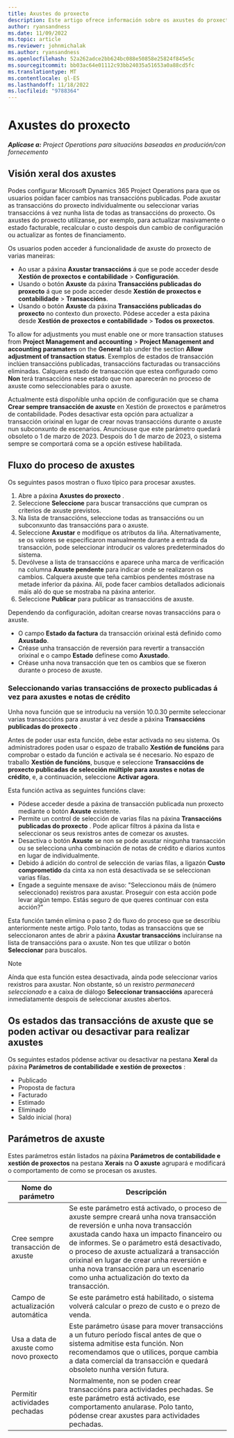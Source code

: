 ```yaml
---
title: Axustes do proxecto
description: Este artigo ofrece información sobre os axustes do proxecto.
author: ryansandness
ms.date: 11/09/2022
ms.topic: article
ms.reviewer: johnmichalak
ms.author: ryansandness
ms.openlocfilehash: 52a262adce2bb624bc088e50858e25824f845e5c
ms.sourcegitcommit: bb03ac64e01112c93bb24035a51653a0a88cd5fc
ms.translationtype: MT
ms.contentlocale: gl-ES
ms.lasthandoff: 11/18/2022
ms.locfileid: "9788364"
---
```

# <a name="project-adjustments"></a>Axustes do proxecto

_**Aplícase a:** Project Operations para situacións baseadas en produción/con fornecemento_

## <a name="adjustments-overview"></a>Visión xeral dos axustes

Podes configurar Microsoft Dynamics 365 Project Operations para que os usuarios poidan facer cambios nas transaccións publicadas. Pode axustar as transaccións do proxecto individualmente ou seleccionar varias transaccións á vez nunha lista de todas as transaccións do proxecto. Os axustes do proxecto utilízanse, por exemplo, para actualizar masivamente o estado facturable, recalcular o custo despois dun cambio de configuración ou actualizar as fontes de financiamento.

Os usuarios poden acceder á funcionalidade de axuste do proxecto de varias maneiras:

- Ao usar a páxina **Axustar transaccións** á que se pode acceder desde **Xestión de proxectos e contabilidade** \> **Configuración**.
- Usando o botón **Axuste** da páxina **Transaccións publicadas do proxecto** á que se pode acceder desde **Xestión de proxectos e contabilidade** \> **Transaccións**.
- Usando o botón **Axuste** da páxina **Transaccións publicadas do proxecto** no contexto dun proxecto. Pódese acceder a esta páxina desde **Xestión de proxectos e contabilidade** \> **Todos os proxectos**.

To allow for adjustments you must enable one or more transaction statuses from **Project Management and accounting** \> **Project Management and accounting paramaters** on the **General** tab under the section **Allow adjustment of transaction status**. Exemplos de estados de transacción inclúen transaccións publicadas, transaccións facturadas ou transaccións eliminadas. Calquera estado de transacción que estea configurado como **Non**  terá transaccións nese estado que non aparecerán no proceso de axuste como seleccionables para o axuste.

Actualmente está dispoñible unha opción de configuración que se chama **Crear sempre transacción de axuste**  en Xestión de proxectos e parámetros de contabilidade. Podes desactivar esta opción para actualizar a transacción orixinal en lugar de crear novas transaccións durante o axuste nun subconxunto de escenarios. Anunciouse que este parámetro quedará obsoleto o 1 de marzo de 2023. Despois do 1 de marzo de 2023, o sistema sempre se comportará coma se a opción estivese habilitada.

## <a name="adjustments-process-flow"></a>Fluxo do proceso de axustes

Os seguintes pasos mostran o fluxo típico para procesar axustes.

1. Abre a páxina **Axustes do proxecto** .
2. Seleccione **Seleccione** para buscar transaccións que cumpran os criterios de axuste previstos.
3. Na lista de transaccións, seleccione todas as transaccións ou un subconxunto das transaccións para o axuste.
4. Seleccione **Axustar** e modifique os atributos da liña. Alternativamente, se os valores se especificaron manualmente durante a entrada da transacción, pode seleccionar introducir os valores predeterminados do sistema.
5. Devólvese a lista de transaccións e aparece unha marca de verificación na columna **Axuste pendente** para indicar onde se realizaron os cambios. Calquera axuste que teña cambios pendentes móstrase na metade inferior da páxina. Alí, pode facer cambios detallados adicionais máis aló do que se mostraba na páxina anterior.
6. Seleccione **Publicar** para publicar as transaccións de axuste.

Dependendo da configuración, adoitan crearse novas transaccións para o axuste.

- O campo **Estado da factura** da transacción orixinal está definido como **Axustado**.
- Créase unha transacción de reversión para revertir a transacción orixinal e o campo **Estado** defínese como **Axustado**.
- Créase unha nova transacción que ten os cambios que se fixeron durante o proceso de axuste.

### <a name="selecting-multiple-posted-project-transactions-at-a-time-for-adjustments-and-credit-notes"></a>Seleccionando varias transaccións de proxecto publicadas á vez para axustes e notas de crédito

Unha nova función que se introduciu na versión 10.0.30 permite seleccionar varias transaccións para axustar á vez desde a páxina **Transaccións publicadas do proxecto** .

Antes de poder usar esta función, debe estar activada no seu sistema. Os administradores poden usar o espazo de traballo **Xestión de funcións** para comprobar o estado da función e activala se é necesario. No espazo de traballo **Xestión de funcións**, busque e seleccione **Transaccións de proxecto publicadas de selección múltiple para axustes e notas de crédito**, e, a continuación, seleccione **Activar agora**.

Esta función activa as seguintes funcións clave:

- Pódese acceder desde a páxina de transacción publicada nun proxecto mediante o botón **Axuste** existente.
- Permite un control de selección de varias filas na páxina **Transaccións publicadas do proxecto** . Pode aplicar filtros á páxina da lista e seleccionar os seus rexistros antes de comezar os axustes.
- Desactiva o botón **Axuste** se non se pode axustar ningunha transacción ou se selecciona unha combinación de notas de crédito e diarios xuntos en lugar de individualmente.
- Debido á adición do control de selección de varias filas, a ligazón **Custo comprometido** da cinta xa non está desactivada se se seleccionan varias filas.
- Engade a seguinte mensaxe de aviso: "Seleccionou máis de (número seleccionado) rexistros para axustar. Proseguir con esta acción pode levar algún tempo. Estás seguro de que queres continuar con esta acción?"

Esta función tamén elimina o paso 2 do fluxo do proceso que se describiu anteriormente neste artigo. Polo tanto, todas as transaccións que se seleccionaron antes de abrir a páxina **Axustar transaccións**  incluiranse na lista de transaccións para o axuste. Non tes que utilizar o botón **Seleccionar** para buscalos.

> [!NOTE] 
> Aínda que esta función estea desactivada, aínda pode seleccionar varios rexistros para axustar. Non obstante, só un rexistro  *permanecerá seleccionado* e a caixa de diálogo **Seleccionar transaccións** aparecerá inmediatamente despois de seleccionar axustes abertos.

## <a name="adjustment-transaction-statuses-that-can-be-enabled-or-disabled-for-adjustments"></a>Os estados das transaccións de axuste que se poden activar ou desactivar para realizar axustes

Os seguintes estados pódense activar ou desactivar na pestana **Xeral** da páxina **Parámetros de contabilidade e xestión de proxectos** :

- Publicado
- Proposta de factura
- Facturado
- Estimado
- Eliminado
- Saldo inicial (hora)

## <a name="adjustment-parameters"></a>Parámetros de axuste

Estes parámetros están listados na páxina **Parámetros de contabilidade e xestión de proxectos** na pestana **Xerais** na **O axuste** agrupará e modificará o comportamento de como se procesan os axustes. 

| Nome do parámetro | Descripción |
|----------------|-------------
| Cree sempre transacción de axuste | Se este parámetro está activado, o proceso de axuste sempre creará unha nova transacción de reversión e unha nova transacción axustada cando haxa un impacto financeiro ou de informes. Se o parámetro está desactivado, o proceso de axuste actualizará a transacción orixinal en lugar de crear unha reversión e unha nova transacción para un escenario como unha actualización do texto da transacción. |
| Campo de actualización automática | Se este parámetro está habilitado, o sistema volverá calcular o prezo de custo e o prezo de venda. |
| Usa a data de axuste como novo proxecto | Este parámetro úsase para mover transaccións a un futuro período fiscal antes de que o sistema admitise esta función. Non recomendamos que o utilices, porque cambia a data comercial da transacción e quedará obsoleto nunha versión futura. |
| Permitir actividades pechadas | Normalmente, non se poden crear transaccións para actividades pechadas. Se este parámetro está activado, ese comportamento anularase. Polo tanto, pódense crear axustes para actividades pechadas. |
